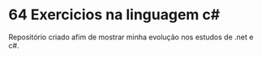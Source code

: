 # 64 Exercicios na linguagem c#
 Repositório criado afim de mostrar minha evolução nos estudos de .net e c#.
 

